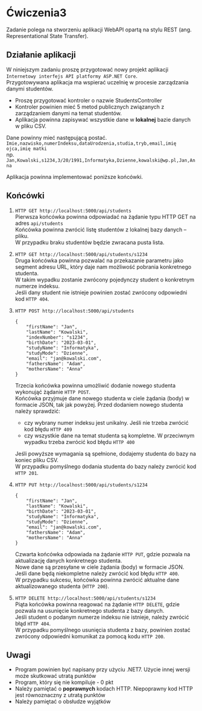 # Ćwiczenia3

Zadanie polega na stworzeniu aplikacji WebAPI opartą na stylu REST (ang. Representational State Transfer).

## Działanie aplikacji

W niniejszym zadaniu proszę przygotować nowy projekt aplikacji `Internetowy interfejs API platformy ASP.NET Core`.  
Przygotowywana aplikacja ma wspierać uczelnię w procesie zarządzania danymi studentów.

- Proszę przygotować kontroler o nazwie StudentsController
- Kontroler powinien mieć 5 metod publicznych związanych z zarządzaniem danymi na temat
  studentów.
- Aplikacja powinna zapisywać wszystkie dane w **lokalnej** bazie danych w pliku CSV.

Dane powinny mieć następującą postać.  
`Imie,nazwisko,numerIndeksu,dataUrodzenia,studia,tryb,email,imię ojca,imię matki`  
np.  
`Jan,Kowalski,s1234,3/20/1991,Informatyka,Dzienne,kowalski@wp.pl,Jan,Anna`

Aplikacja powinna implementować poniższe końcówki.

## Końcówki

1. `HTTP GET http://localhost:5000/api/students`  
   Pierwsza końcówka powinna odpowiadać na żądanie typu HTTP GET na adres `api/students`  
   Końcówka powinna zwrócić listę studentów z lokalnej bazy danych – pliku.  
   W przypadku braku studentów będzie zwracana pusta lista.  
2. `HTTP GET http://localhost:5000/api/students/s1234`  
   Druga końcówka powinna pozwalać na przekazanie parametru jako segment adresu
   URL, który daje nam możliwość pobrania konkretnego studenta.  
   W takim wypadku zostanie zwrócony pojedynczy student o konkretnym numerze indeksu.  
   Jeśli dany student nie istnieje powinien zostać zwrócony odpowiedni kod `HTTP 404`.  
3. `HTTP POST http://localhost:5000/api/students`  

   ```
   {
       "firstName": "Jan",
       "lastName": "Kowalski",
       "indexNumber": "s1234",
       "birthDate": "2023-03-01",
       "studyName": "Informatyka",
       "studyMode": "Dzienne",
       "email": "jan@kowalski.com",
       "fathersName": "Adam",
       "mothersName": "Anna"
   }
   ```

   Trzecia końcówka powinna umożliwić dodanie nowego studenta wykonująć żądanie `HTTP POST`.  
   Końcówka przyjmuje dane nowego studenta w ciele żądania (body) w formacie JSON, tak jak powyżej. Przed dodaniem nowego studenta należy sprawdzić:

   - czy wybrany numer indeksu jest unikalny. Jeśli nie trzeba zwrócić kod błędu `HTTP 409`
   - czy wszystkie dane na temat studenta są kompletne. W przeciwnym wypadku trzeba zwrócić kod błędu `HTTP 400`

   Jeśli powyższe wymagania są spełnione, dodajemy studenta do bazy na koniec pliku CSV.  
   W przypadku pomyślnego dodania studenta do bazy należy zwrócić kod `HTTP 201`.  

4. `HTTP PUT http://localhost:5000/api/students/s1234`  

   ```
   {
       "firstName": "Jan",
       "lastName": "Kowalski",
       "birthDate": "2023-03-01",
       "studyName": "Informatyka",
       "studyMode": "Dzienne",
       "email": "jan@kowalski.com",
       "fathersName": "Adam",
       "mothersName": "Anna"
   }
   ```

   Czwarta końcówka odpowiada na żądanie `HTTP PUT`, gdzie pozwala na aktualizację danych konkretnego studenta.  
   Nowe dane są przesyłane w ciele żądania (body) w formacie JSON. Jeśli dane będą niekompletne należy zwrócić kod błędu `HTTP 400`.  
   W przypadku sukcesu, końcówka powinna zwrócić aktualne dane aktualizowanego studenta (`HTTP 200`).  

5. `HTTP DELETE http://localhost:5000/api/students/s1234`  
   Piąta końcówka powinna reagować na żądanie `HTTP DELETE`, gdzie pozwala na usunięcie konkretnego studenta z bazy danych.  
   Jeśli student o podanym numerze indeksu nie istnieje, należy zwrócić błąd `HTTP 404`.  
   W przypadku pomyślnego usunięcia studenta z bazy, powinien zostać zwrócony odpowiedni komunikat za pomocą kodu `HTTP 200`.

## Uwagi

- Program powinien być napisany przy użyciu .NET7. Użycie innej wersji może skutkować utratą punktów
- Program, który się nie kompiluje - 0 pkt
- Należy pamiętać o **poprawnych** kodach HTTP. Niepoprawny kod HTTP jest równoznaczny z utratą punktów
- Należy pamiętać o obsłudze wyjątków
